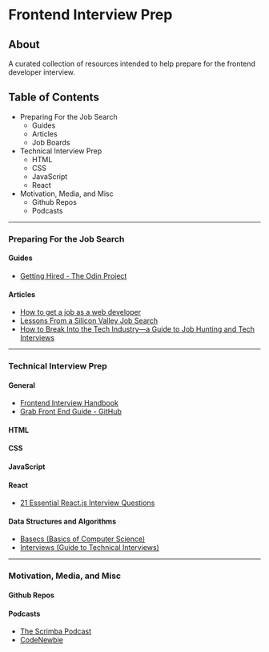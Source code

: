 # Frontend Interview Prep

## About
A curated collection of resources intended to help prepare for the frontend developer interview. 

## Table of Contents
- Preparing For the Job Search
  - Guides
  - Articles
  - Job Boards
- Technical Interview Prep
  - HTML
  - CSS
  - JavaScript
  - React 
- Motivation, Media, and Misc
  - Github Repos 
  - Podcasts 
---
### Preparing For the Job Search
#### Guides
- [Getting Hired - The Odin Project](https://www.theodinproject.com/paths/full-stack-javascript/courses/getting-hired)

#### Articles
- [How to get a job as a web developer](http://web.archive.org/web/20160925155912/http://www.happybearsoftware.com/how-to-get-a-programmer-job.html)
- [Lessons From a Silicon Valley Job Search](https://robertheaton.com/2014/03/07/lessons-from-a-silicon-valley-job-search/)
- [How to Break Into the Tech Industry—a Guide to Job Hunting and Tech Interviews](https://haseebq.com/how-to-break-into-tech-job-hunting-and-interviews/)
---
### Technical Interview Prep
#### General
- [Frontend Interview Handbook](https://frontendinterviewhandbook.com/)
- [Grab Front End Guide - GitHub](https://github.com/grab/front-end-guide)

#### HTML
#### CSS
#### JavaScript
#### React
- [21 Essential React.js Interview Questions](https://www.toptal.com/react/interview-questions)
#### Data Structures and Algorithms
- [Basecs (Basics of Computer Science)](https://medium.com/basecs/tagged/data-structures)
- [Interviews (Guide to Technical Interviews)](https://github.com/kdn251/interviews)
---

### Motivation, Media, and Misc

#### Github Repos

#### Podcasts
- [The Scrimba Podcast](https://open.spotify.com/show/1oJamVudy2v3oSJTejUyus)
- [CodeNewbie](https://www.codenewbie.org/podcast)
